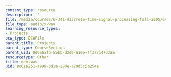 ```yaml
---
content_type: resource
description: ''
file: /media/courses/6-341-discrete-time-signal-processing-fall-2005/ec01a251a9983d1a280ee79d5c5a254a_deh.wav
file_type: audio/x-wav
learning_resource_types:
- Projects
ocw_type: OCWFile
parent_title: Projects
parent_type: CourseSection
parent_uid: 0d6abafb-55bb-d2d0-610e-ff377147d3aa
resourcetype: Other
title: deh.wav
uid: ec01a251-a998-3d1a-280e-e79d5c5a254a
---
```

